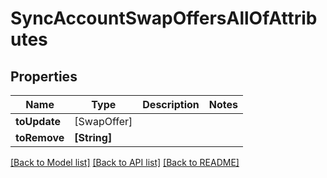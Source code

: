 # SyncAccountSwapOffersAllOfAttributes

## Properties
Name | Type | Description | Notes
------------ | ------------- | ------------- | -------------
**toUpdate** | [SwapOffer] |  | 
**toRemove** | **[String]** |  | 

[[Back to Model list]](../README.md#documentation-for-models) [[Back to API list]](../README.md#documentation-for-api-endpoints) [[Back to README]](../README.md)


